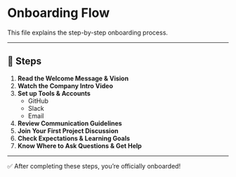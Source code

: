 # Onboarding Flow

This file explains the step-by-step onboarding process.

---

## 👣 Steps

1. **Read the Welcome Message & Vision**
2. **Watch the Company Intro Video**
3. **Set up Tools & Accounts**
   - GitHub  
   - Slack  
   - Email  
4. **Review Communication Guidelines**
5. **Join Your First Project Discussion**
6. **Check Expectations & Learning Goals**
7. **Know Where to Ask Questions & Get Help**

---

✅ After completing these steps, you’re officially onboarded!
